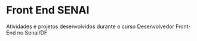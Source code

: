 # Front End SENAI

Atividades e projetos desenvolvidos durante o curso Desenvolvedor Front-End no Senai/DF
